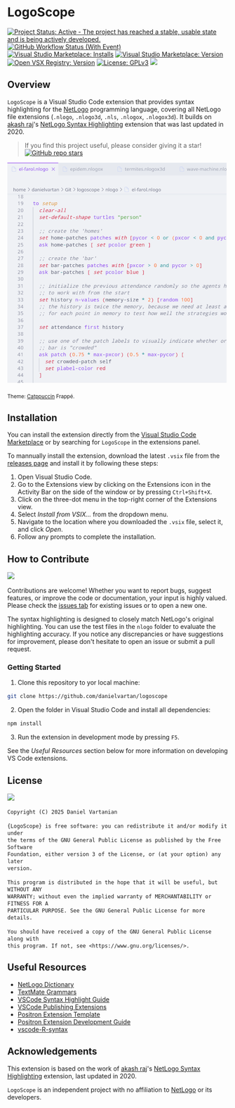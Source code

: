 # LogoScope

<!-- badges: start -->
[![Project Status: Active - The project has reached a stable, usable state and is being actively developed.](https://img.shields.io/badge/repo%20status-Active-4cc61e.png)](https://www.repostatus.org/#active)
[![GitHub Workflow Status (With Event)](https://img.shields.io/github/actions/workflow/status/davidlday/vscode-languagetool-linter/nodejs-ci.yml)](https://github.com/danielvartan/logoscope/actions/workflows/build.yml)
[![Visual Studio Marketplace: Installs](https://img.shields.io/visual-studio-marketplace/i/danielvartan.logoscope)](https://marketplace.visualstudio.com/items?itemName=danielvartan.logoscope)
[![Visual Studio Marketplace: Version](https://img.shields.io/visual-studio-marketplace/v/danielvartan.logoscope)](https://marketplace.visualstudio.com/items?itemName=danielvartan.logoscope)
[![Open VSX Registry: Version](https://img.shields.io/open-vsx/v/danielvartan/logoscope)](https://open-vsx.org/extension/danielvartan/logoscope)
[![License: GPLv3](https://img.shields.io/badge/license-GPLv3-bd0000.png)](https://www.gnu.org/licenses/gpl-3.0)
[![](https://img.shields.io/badge/Contributor%20Covenant-2.1-4baaaa.png)](CODE_OF_CONDUCT.md)
<!-- badges: end -->

## Overview

`LogoScope` is a Visual Studio Code extension that provides syntax highlighting for the [NetLogo](https://www.netlogo.org/) programming language, covering all NetLogo file extensions (`.nlogo`, `.nlogo3d`, `.nls`, `.nlogox`, `.nlogox3d`). It builds on [akash raj](https://github.com/akashrajkn)'s [NetLogo Syntax Highlighting](https://github.com/akashrajkn/language-netlogo-code) extension that was last updated in 2020.

> If you find this project useful, please consider giving it a star! [![GitHub repo stars](https://img.shields.io/github/stars/danielvartan/logoscope)](https://github.com/danielvartan/logoscope/)

![NetLogo Syntax Highlighting](images/code.png)

<sub>Theme: [Catppuccin](https://catppuccin.com/) Frappé.</sub>

## Installation

You can install the extension directly from the [Visual Studio Code Marketplace](https://marketplace.visualstudio.com/items?itemName=danielvartan.logoscope) or by searching for `LogoScope` in the extensions panel.

To mannually install the extension, download the latest `.vsix` file from the [releases page](https://github.com/danielvartan/logoscope/releases/latest) and install it by following these steps:

1. Open Visual Studio Code.
2. Go to the Extensions view by clicking on the Extensions icon in the Activity Bar on the side of the window or by pressing `Ctrl+Shift+X`.
3. Click on the three-dot menu in the top-right corner of the Extensions view.
4. Select *Install from VSIX...* from the dropdown menu.
5. Navigate to the location where you downloaded the `.vsix` file, select it, and click *Open*.
6. Follow any prompts to complete the installation.

## How to Contribute

[![](https://img.shields.io/badge/Contributor%20Covenant-2.1-4baaaa.png)](CODE_OF_CONDUCT.md)

Contributions are welcome! Whether you want to report bugs, suggest features, or improve the code or documentation, your input is highly valued. Please check the [issues tab](https://github.com/danielvartan/logoscope/issues) for existing issues or to open a new one.

The syntax highlighting is designed to closely match NetLogo's original highlighting. You can use the test files in the `nlogo` folder to evaluate the highlighting accuracy. If you notice any discrepancies or have suggestions for improvement, please don't hesitate to open an issue or submit a pull request.

### Getting Started

1. Clone this repository to yor local machine:

```bash
git clone https://github.com/danielvartan/logoscope
```

2. Open the folder in Visual Studio Code and install all dependencies:

```bash
npm install
```

3. Run the extension in development mode by pressing `F5`.

See the *Useful Resources* section below for more information on developing VS Code extensions.

## License

[![](https://img.shields.io/badge/license-GPLv3-bd0000.png)](https://www.gnu.org/licenses/gpl-3.0)

```text
Copyright (C) 2025 Daniel Vartanian

{LogoScope} is free software: you can redistribute it and/or modify it under
the terms of the GNU General Public License as published by the Free Software
Foundation, either version 3 of the License, or (at your option) any later
version.

This program is distributed in the hope that it will be useful, but WITHOUT ANY
WARRANTY; without even the implied warranty of MERCHANTABILITY or FITNESS FOR A
PARTICULAR PURPOSE. See the GNU General Public License for more details.

You should have received a copy of the GNU General Public License along with
this program. If not, see <https://www.gnu.org/licenses/>.
```

## Useful Resources

- [NetLogo Dictionary](https://docs.netlogo.org/dictionary.html)
- [TextMate Grammars](https://macromates.com/manual/en/language_grammars)
- [VSCode Syntax Highlight Guide](https://code.visualstudio.com/api/language-extensions/syntax-highlight-guide)
- [VSCode Publishing Extensions](https://code.visualstudio.com/api/working-with-extensions/publishing-extension)
- [Positron Extension Template](https://github.com/posit-dev/positron-extension-template)
- [Positron Extension Development Guide](https://positron.posit.co/extension-development.html)
- [vscode-R-syntax](https://github.com/REditorSupport/vscode-R-syntax)

## Acknowledgements

This extension is based on the work of [akash raj](https://github.com/akashrajkn)'s [NetLogo Syntax Highlighting](https://github.com/akashrajkn/language-netlogo-code) extension, last updated in 2020.

`LogoScope` is an independent project with no affiliation to [NetLogo](https://www.netlogo.org/) or its developers.
